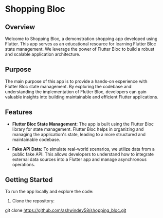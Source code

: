 # Shopping Bloc

## Overview

Welcome to Shopping Bloc, a demonstration shopping app developed using Flutter. This app serves as an educational resource for learning Flutter Bloc state management. We leverage the power of Flutter Bloc to build a robust and scalable application architecture.

## Purpose

The main purpose of this app is to provide a hands-on experience with Flutter Bloc state management. By exploring the codebase and understanding the implementation of Flutter Bloc, developers can gain valuable insights into building maintainable and efficient Flutter applications.

## Features

- **Flutter Bloc State Management:** The app is built using the Flutter Bloc library for state management. Flutter Bloc helps in organizing and managing the application's state, leading to a more structured and maintainable codebase.

- **Fake API Data:** To simulate real-world scenarios, we utilize data from a public fake API. This allows developers to understand how to integrate external data sources into a Flutter app and manage asynchronous operations.

## Getting Started

To run the app locally and explore the code:

1. Clone the repository:

git clone https://github.com/ashwindev58/shopping_bloc.git
